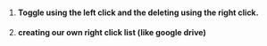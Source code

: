 1. #### Toggle using the left click and the deleting using the right click.
2. #### creating our own right click list (like google drive)
